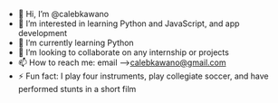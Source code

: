 - 👋 Hi, I’m @calebkawano
- 👀 I’m interested in learning Python and JavaScript, and app development
- 🌱 I’m currently learning Python
- 💞️ I’m looking to collaborate on any internship or projects
- 📫 How to reach me: email -->calebkawano@gmail.com
- ⚡ Fun fact: I play four instruments, play collegiate soccer, and have performed stunts in a short film

<!---
calebkawano/calebkawano is a ✨ special ✨ repository because its `README.md` (this file) appears on your GitHub profile.
You can click the Preview link to take a look at your changes.
--->
